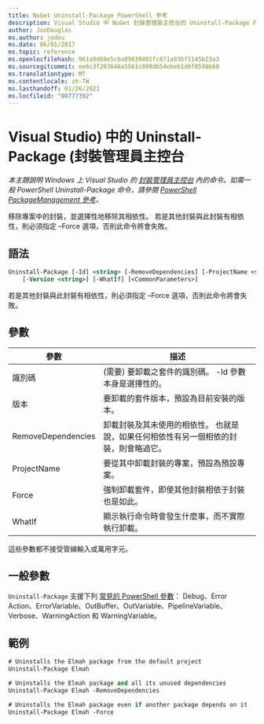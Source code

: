 ```yaml
---
title: NuGet Uninstall-Package PowerShell 參考
description: Visual Studio 中 NuGet 封裝管理員主控台的 Uninstall-Package PowerShell 命令參考。
author: JonDouglas
ms.author: jodou
ms.date: 06/01/2017
ms.topic: reference
ms.openlocfilehash: 961a9d68e5cba09030401fc871a93bf1145b23a3
ms.sourcegitcommit: ee6c3f203648a5561c809db54ebeb1d0f0598b68
ms.translationtype: MT
ms.contentlocale: zh-TW
ms.lasthandoff: 01/26/2021
ms.locfileid: "98777392"
---
```

# <a name="uninstall-package-package-manager-console-in-visual-studio"></a>Visual Studio) 中的 Uninstall-Package (封裝管理員主控台

*本主題說明 Windows 上 Visual Studio 的 [封裝管理員主控台](../../consume-packages/install-use-packages-powershell.md) 內的命令。如需一般 PowerShell Uninstall-Package 命令，請參閱 [PowerShell PackageManagement 參考](/powershell/module/packagemanagement/?view=powershell-6)。*

移除專案中的封裝，並選擇性地移除其相依性。 若是其他封裝與此封裝有相依性，則必須指定 –Force 選項，否則此命令將會失敗。

## <a name="syntax"></a>語法

```ps
Uninstall-Package [-Id] <string> [-RemoveDependencies] [-ProjectName <string>] [-Force]
    [-Version <string>] [-WhatIf] [<CommonParameters>]
```

若是其他封裝與此封裝有相依性，則必須指定 –Force 選項，否則此命令將會失敗。

## <a name="parameters"></a>參數

| 參數 | 描述 |
| --- | --- |
| 識別碼 |  (需要) 要卸載之套件的識別碼。 -Id 參數本身是選擇性的。 |
| 版本 | 要卸載的套件版本，預設為目前安裝的版本。 |
| RemoveDependencies | 卸載封裝及其未使用的相依性。 也就是說，如果任何相依性有另一個相依的封裝，則會略過它。 |
| ProjectName | 要從其中卸載封裝的專案，預設為預設專案。 |
| Force | 強制卸載套件，即使其他封裝相依于封裝也是如此。 |
| WhatIf | 顯示執行命令時會發生什麼事，而不實際執行卸載。 |

這些參數都不接受管線輸入或萬用字元。

## <a name="common-parameters"></a>一般參數

`Uninstall-Package` 支援下列 [常見的 PowerShell 參數](/powershell/module/microsoft.powershell.core/about/about_commonparameters)： Debug、Error Action、ErrorVariable、OutBuffer、OutVariable、PipelineVariable、Verbose、WarningAction 和 WarningVariable。

## <a name="examples"></a>範例

```ps
# Uninstalls the Elmah package from the default project
Uninstall-Package Elmah

# Uninstalls the Elmah package and all its unused dependencies
Uninstall-Package Elmah -RemoveDependencies 

# Uninstalls the Elmah package even if another package depends on it
Uninstall-Package Elmah -Force
```